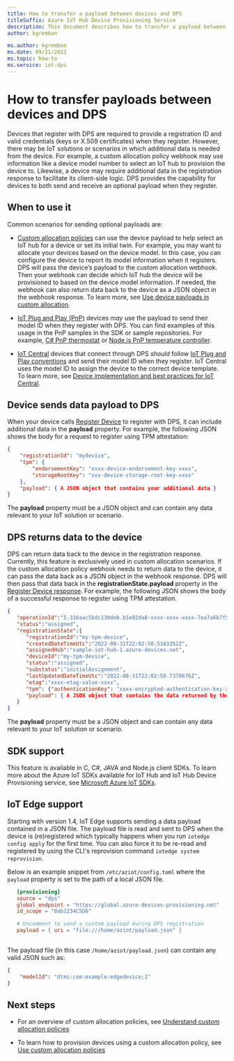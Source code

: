 ```yaml
---
title: How to transfer a payload between devices and DPS
titleSuffix: Azure IoT Hub Device Provisioning Service
description: This document describes how to transfer a payload between device and Device Provisioning Service (DPS)
author: kgremban

ms.author: kgremban
ms.date: 09/21/2022
ms.topic: how-to
ms.service: iot-dps
---
```


# How to transfer payloads between devices and DPS

Devices that register with DPS are required to provide a registration ID and valid credentials (keys or X.509 certificates) when they register. However, there may be IoT solutions or scenarios in which additional data is needed from the device. For example, a custom allocation policy webhook may use information like a device model number to select an IoT hub to provision the device to. Likewise, a device may require additional data in the registration response to facilitate its client-side logic. DPS provides the capability for devices to both send and receive an optional payload when they register.

## When to use it

Common scenarios for sending optional payloads are:

* [Custom allocation policies](concepts-custom-allocation.md) can use the device payload to help select an IoT hub for a device or set its initial twin. For example, you may want to allocate your devices based on the device model. In this case, you can configure the device to report its model information when it registers. DPS will pass the device’s payload to the custom allocation webhook. Then your webhook can decide which IoT hub the device will be provisioned to based on the device model information. If needed, the webhook can also return data back to the device as a JSON object in the webhook response. To learn more, see [Use device payloads in custom allocation](concepts-custom-allocation.md#use-device-payloads-in-custom-allocation).

* [IoT Plug and Play (PnP)](../iot/overview-iot-plug-and-play.md) devices *may* use the payload to send their model ID when they register with DPS. You can find examples of this usage in the PnP samples in the SDK or sample repositories. For example, [C# PnP thermostat](https://github.com/Azure/azure-iot-sdk-csharp/blob/main/iothub/device/samples/solutions/PnpDeviceSamples/Thermostat/Program.cs) or [Node.js PnP temperature controller](https://github.com/Azure/azure-iot-sdk-node/blob/main/device/samples/javascript/pnp_temperature_controller.js).

* [IoT Central](../iot-central/core/overview-iot-central.md) devices that connect through DPS *should* follow [IoT Plug and Play conventions](..//iot/concepts-convention.md) and send their model ID when they register. IoT Central uses the model ID to assign the device to the correct device template. To learn more, see [Device implementation and best practices for IoT Central](../iot-central/core/concepts-device-implementation.md).  

## Device sends data payload to DPS

When your device calls [Register Device](/rest/api/iot-dps/device/device-registration-state) to register with DPS, it can include additional data in the **payload** property. For example, the following JSON shows the body for a request to register using TPM attestation:

```json
{ 
    "registrationId": "mydevice", 
    "tpm": { 
        "endorsementKey": "xxxx-device-endorsement-key-xxxx", 
        "storageRootKey": "xxx-device-storage-root-key-xxxx" 
    }, 
    "payload": { A JSON object that contains your additional data } 
} 
```

The **payload** property must be a JSON object and can contain any data relevant to your IoT solution or scenario.

## DPS returns data to the device

DPS can return data back to the device in the registration response. Currently, this feature is exclusively used in custom allocation scenarios. If the custom allocation policy webhook needs to return data to the device, it can pass the data back as a JSON object in the webhook response. DPS will then pass that data back in the **registrationState.payload** property in the [Register Device response](/rest/api/iot-dps/device/device-registration-state). For example, the following JSON shows the body of a successful response to register using TPM attestation.

```json
{
   "operationId":"5.316aac5bdc130deb.b1e02da8-xxxx-xxxx-xxxx-7ea7a6b7f550",
   "status":"assigned",
   "registrationState":{
      "registrationId":"my-tpm-device",
      "createdDateTimeUtc":"2022-08-31T22:02:50.5163352Z",
      "assignedHub":"sample-iot-hub-1.azure-devices.net",
      "deviceId":"my-tpm-device",
      "status":"assigned",
      "substatus":"initialAssignment",
      "lastUpdatedDateTimeUtc":"2022-08-31T22:02:50.7370676Z",
      "etag":"xxxx-etag-value-xxxx",
      "tpm": {"authenticationKey": "xxxx-encrypted-authentication-key-xxxxx"},
      "payload": { A JSON object that contains the data returned by the webhook }
   }
}
```

The **payload** property must be a JSON object and can contain any data relevant to your IoT solution or scenario.

## SDK support

This feature is available in C, C#, JAVA and Node.js client SDKs. To learn more about the Azure IoT SDKs available for IoT Hub and IoT Hub Device Provisioning service, see [Microsoft Azure IoT SDKs]( https://github.com/Azure/azure-iot-sdks).

## IoT Edge support

Starting with version 1.4, IoT Edge supports sending a data payload contained in a JSON file. The payload file is read and sent to DPS when the device is (re)registered which typically happens when you run `iotedge config apply` for the first time. You can also force it to be re-read and registered by using the CLI's reprovision command `iotedge system reprovision`.

Below is an example snippet from `/etc/aziot/config.toml` where the `payload` property is set to the path of a local JSON file.

```toml
   [provisioning]
   source = "dps"
   global_endpoint = "https://global.azure-devices-provisioning.net"
   id_scope = "0ab1234C5D6"

   # Uncomment to send a custom payload during DPS registration
   payload = { uri = "file:///home/aziot/payload.json" }
 
```

The payload file (in this case `/home/aziot/payload.json`) can contain any valid JSON such as:


```json
{
    "modelId": "dtmi:com:example:edgedevice;1"
}
```

## Next steps

* For an overview of custom allocation policies, see [Understand custom allocation policies](./concepts-custom-allocation.md)

* To learn how to provision devices using a custom allocation policy, see [Use custom allocation policies](./tutorial-custom-allocation-policies.md)
